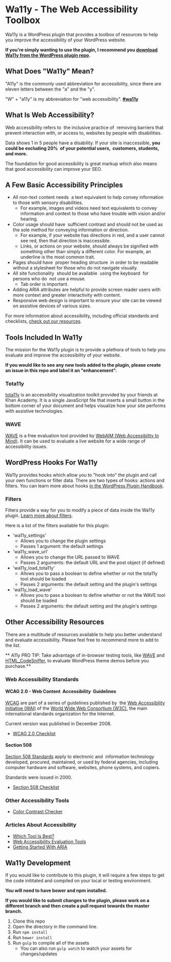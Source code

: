 # Wa11y - The Web Accessibility Toolbox

Wa11y is a WordPress plugin that provides a toolbox of resources to help you improve the accessibility of your WordPress website.

**If you're simply wanting to use the plugin, I recommend you [download Wa11y from the WordPress plugin repo](https://wordpress.org/plugins/wa11y).**

## What Does "Wa11y" Mean?

"A11y" is the commonly used abbreviation for accessibility, since there are eleven letters between the "a" and the "y".
 
"W" + "a11y" is my abbreviation for "web accessibility". **[#wa11y](https://twitter.com/search?q=%23wa11y)**

## What Is Web Accessibility?

Web accessibility refers to  the inclusive practice of  removing barriers that prevent interaction with, or access to, websites by people with disabilities.

Data shows 1 in 5 people have a disability. If your site is inaccessible, **you could be excluding 20%  of your potential users,  customers, students,  and more.**

The foundation for good accessibility is great markup which also means that good accessibility can improve your SEO.

## A Few Basic Accessibility Principles

* All non-text content needs  a text equivalent to help convey information to those with sensory disabilities.
    * For example, images and videos need text equivalents to convey information and context to those who have trouble with vision and/or hearing.
* Color usage should have  sufficient contrast and should not be used as the sole method for conveying information or direction.
    * For example, if your website has directions in red, and a user cannot see red, then that direction is inaccessible.
    * Links, or actions on your website, should always be signified with something other than simply a different color. For example, an underline is the most common trait.
* Pages should have  proper heading structure  in order to be readable without a stylesheet for those who do not navigate visually.
* All site functionality  should be available  using the keyboard  for persons who do  not use a mouse.
    * Tab order is important.
* Adding ARIA attributes are helpful to provide screen reader users with more context and greater interactivity with content.
* Responsive web design is important to ensure your site can be viewed on assistive devices of various sizes.

For more information about accessibility, including official standards and checklists, [check out our resources](#other-accessibility-resources). 

## Tools Included In Wa11y

The mission for the Wa11y plugin is to provide a plethora of tools to help you evaluate and improve the accessibility of your website.

**If you would like to see any new tools added to the plugin, please create an issue in this repo and label it an "enhancement".**

### Tota11y

[tota11y](http://khan.github.io/tota11y/) is an accessibility visualization toolkit provided by your friends at Khan Academy. It is a single JavaScript file that inserts a small button in the bottom corner of your document and helps visualize how your site performs with assistive technologies.
 
### WAVE

[WAVE](http://wave.webaim.org/) is a free evaluation tool provided by [WebAIM (Web Accessibility In Mind)](http://webaim.org/). It can be used to evaluate a live website for a wide range of accessibility issues.

## WordPress Hooks For Wa11y
 
Wa11y provides hooks which allow you to "hook into" the plugin and call your own functions or filter data. There are two types of hooks: actions and filters. You can learn more about hooks [in the WordPress Plugin Handbook](https://developer.wordpress.org/plugins/hooks/).

### Filters

Filters provide a way for you to modify a piece of data inside the Wa11y plugin. [Learn more about filters](https://developer.wordpress.org/plugins/hooks/filters/).

Here is a list of the filters available for this plugin:

* 'wa11y_settings'
    * Allows you to change the plugin settings
    * Passes 1 argument: the default settings
* 'wa11y_wave_url'
    * Allows you to change the URL passed to WAVE
    * Passes 2 arguments: the default URL and the post object (if defined)
* 'wa11y_load_tota11y'
    * Allows you to pass a boolean to define whether or not the tota11y tool should be loaded
    * Passes 2 arguments: the default setting and the plugin's settings
* 'wa11y_load_wave'
    * Allows you to pass a boolean to define whether or not the WAVE tool should be loaded
    * Passes 2 arguments: the default setting and the plugin's settings

## Other Accessibility Resources

There are a multitude of resources available to help you better understand and evaluate accessibility. Please feel free to recommend more to add to the list.

** A11y PRO TIP: Take advantage of in-browser testing tools, like [WAVE](http://wave.webaim.org/) and [HTML_CodeSniffer](http://squizlabs.github.io/HTML_CodeSniffer/), to evaluate WordPress theme demos before you purchase.**

### Web Accessibility Standards

#### WCAG 2.0 - Web Content  Accessibility  Guidelines

[WCAG](https://www.w3.org/WAI/intro/wcag) are part of a series of guidelines published by  the [Web Accessibility Initiative (WAI)](https://www.w3.org/WAI/) of the [World Wide Web Consortium (W3C)](https://www.w3.org/), the main international standards organization for the Internet.

Current version was published in December 2008.

* [WCAG 2.0 Checklist](http://webaim.org/standards/wcag/checklist)

#### Section 508

[Section 508 Standards](https://www.section508.gov/) apply to electronic and  information technology developed, procured, maintained, or used by federal agencies, including computer hardware and software, websites, phone systems, and copiers.

Standards were issued in 2000.

* [Section 508 Checklist](http://webaim.org/standards/508/checklist)

### Other Accessibility Tools

* [Color Contrast Checker](http://webaim.org/resources/contrastchecker)

### Articles About Accessibility

* [Which Tool Is Best?](http://webaim.org/articles/tools)
* [Web Accessibility Evaluation Tools](https://www.w3.org/WAI/ER/tools)
* [Getting Started With ARIA](http://a11yproject.com/posts/getting-started-aria)

## Wa11y Development

If you would like to contribute to this plugin, it will require a few steps to get the code inititated and compiled on your local or testing environment.

**You will need to have bower and npm installed.**

**If you would like to submit changes to the plugin, please work on a different branch and then create a pull request towards the master branch.**

1. Clone this repo
2. Open the directory in the command line.
3. Run `npm install` 
4. Run `bower install` 
5. Run `gulp` to compile all of the assets
    * You can also run `gulp watch` to watch your assets for changes/updates